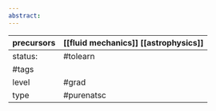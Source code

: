 ```yaml
---
abstract:
---
```

| precursors | [[fluid mechanics]] [[astrophysics]] |
| ---------- | ------------------------------------ |
| status:    | #tolearn                             |
| #tags      |                                      |
| level      | #grad                                |
| type       | #purenatsc                          |